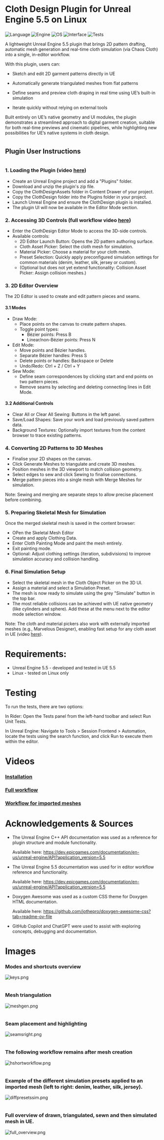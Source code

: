 # Cloth Design Plugin for Unreal Engine 5.5 on Linux
### 

![Language](https://img.shields.io/badge/language-C%2B%2B-blue)
![Engine](https://img.shields.io/badge/engine-Unreal%20Engine%205.5-critical)
![OS](https://img.shields.io/badge/os-Linux-lightgrey)
![Interface](https://img.shields.io/badge/interface-UE%20Plugin%20%28Slate%29-orange)
![Tests](https://img.shields.io/badge/tests-UE%20Automation%20Tests-brightgreen)


A lightweight Unreal Engine 5.5 plugin that brings 2D pattern drafting, automatic mesh generation 
and real-time cloth simulation (via Chaos Cloth) into a single, in-editor workflow.

With this plugin, users can:

- Sketch and edit 2D garment patterns directly in UE

- Automatically generate triangulated meshes from flat patterns

- Define seams and preview cloth draping in real time using UE’s built-in simulation

- Iterate quickly without relying on external tools

Built entirely on UE’s native geometry and UI modules, the plugin demonstrates a streamlined approach 
to digital garment creation, suitable for both real-time previews and 
cinematic pipelines, while highlighting new possibilities for UE’s native systems in cloth design.

#
## Plugin User Instructions
#
### 1. Loading the Plugin (video [here](https://www.youtube.com/watch?v=EFWlgoQcySg))
- Create an Unreal Engine project and add a "Plugins" folder.
- Download and unzip the plugin's zip file.
- Copy the ClothDesignAssets folder in Content Drawer of your project.
- Copy the ClothDesign folder into the Plugins folder in your project.
- Launch Unreal Engine and ensure the ClothDesign plugin is installed.
- The plugin UI will now be available in the Editor Mode section.



### 2. Accessing 3D Controls (full workflow video [here](https://www.youtube.com/watch?v=gF__ZoG9WPg))

- Enter the ClothDesign Editor Mode to access the 3D-side controls.
- Available controls:
  - 2D Editor Launch Button: Opens the 2D pattern authoring surface.
  - Cloth Asset Picker: Select the cloth mesh for simulation.
  - Material Picker: Choose a material for your cloth mesh.
  - Preset Selection: Quickly apply preconfigured simulation settings for common materials (denim, leather, silk, jersey or custom).
  - (Optional but does not yet extend functionality: Collision Asset Picker: Assign collision meshes.)

    
### 3. 2D Editor Overview
The 2D Editor is used to create and edit pattern pieces and seams.

#### 3.1 Modes
- Draw Mode:
  - Place points on the canvas to create pattern shapes.
  - Toggle point types:
    - Bézier points: Press B
    - Linear/non-Bézier points: Press N
- Edit Mode:
  - Move points and Bézier handles.
  - Separate Bézier handles: Press S
  - Delete points or handles: Backspace or Delete
  - Undo/Redo: Ctrl + Z / Ctrl + Y
- Sew Mode:
  - Define seam correspondences by clicking start and end points on two pattern pieces.
  - Remove seams by selecting and deleting connecting lines in Edit Mode.


#### 3.2 Additional Controls
- Clear All or Clear All Sewing: Buttons in the left panel.
- Save/Load Shapes: Save your work and load previously saved pattern data.
- Background Textures: Optionally import textures from the content browser to trace existing patterns.


### 4. Converting 2D Patterns to 3D Meshes
- Finalise your 2D shapes on the canvas.
- Click Generate Meshes to triangulate and create 3D meshes.
- Position meshes in the 3D viewport to match collision geometry.
- Select edges to sew and click Sewing to finalise connections.
- Merge pattern pieces into a single mesh with Merge Meshes for simulation.

Note: Sewing and merging are separate steps to allow precise placement before combining.


### 5. Preparing Skeletal Mesh for Simulation
Once the merged skeletal mesh is saved in the content browser:
- OPen the Skeletal Mesh Editor
- Create and apply Clothing Data.
- Enter Cloth Painting Mode and paint the mesh entirely.
- Exit painting mode.
- Optional: Adjust clothing settings (iteration, subdivisions) to improve simulation accuracy and collision handling.

### 6. Final Simulation Setup
- Select the skeletal mesh in the Cloth Object Picker on the 3D UI.
- Assign a material and select a Simulation Preset.
- The mesh is now ready to simulate using the grey "Simulate" button in the top bar.
- The most reliable collisions can be achieved with UE native geometry (like cylinders and sphere). Add these at the menu next to the editor mode selection window. 

Note: The cloth and material pickers also work with externally imported meshes (e.g., Marvelous Designer), enabling fast setup for any cloth asset in UE (video [here](https://www.youtube.com/watch?v=RBReJKRiPME)).

#
# Requirements:
- Unreal Engine 5.5 - developed and tested in UE 5.5
- Linux - tested on Linux only

#
# Testing

To run the tests, there are two options:

In Rider: Open the Tests panel from the left-hand toolbar and select Run Unit Tests.

In Unreal Engine: Navigate to Tools > Session Frontend > Automation, locate the tests using the search function, and click Run to execute them within the editor.







#
# Videos

### [Installation](https://www.youtube.com/watch?v=EFWlgoQcySg)

### [Full workflow](https://www.youtube.com/watch?v=gF__ZoG9WPg)

### [Workflow for imported meshes](https://www.youtube.com/watch?v=RBReJKRiPME)

# 
# Acknowledgements & Sources

- The Unreal Engine C++ API documentation was used as a reference for plugin structure and module functionality.

  Available here: https://dev.epicgames.com/documentation/en-us/unreal-engine/API?application_version=5.5

- The Unreal Engine 5.5 documentation was used for in editor workflow reference and functionality.

  Available here: https://dev.epicgames.com/documentation/en-us/unreal-engine/API?application_version=5.5

- Doxygen Awesome was used as a custom CSS theme for Doxygen HTML documentation.

  Available here: https://github.com/jothepro/doxygen-awesome-css?tab=readme-ov-file
- GitHub Copilot and ChatGPT were used to assist with exploring concepts, debugging and documentation.



#

# Images

### Modes and shortcuts overview
![keys.png](media/keys.png)
#

### Mesh triangulation
![meshgen.png](media/meshgen.png)

#
### Seam placement and highlighting
![seamsright.png](media/seamsright.png)

#
### The following workflow remains after mesh creation
![hshortworkflow.png](media/hshortworkflow.png)

#
### Example of the different simulation presets applied to an imported mesh (left to right: denim, leather, silk, jersey).
![diffpresetssim.png](media/diffpresetssim.png)

#
### Full overview of drawn, triangulated, sewn and then simulated mesh in UE.
![full_overview.png](media/full_overview.png)


